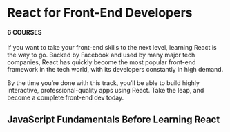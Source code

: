 # React for Front-End Developers

#### 6 COURSES

If you want to take your front-end skills to the next level, learning React is the way to go. Backed by Facebook and used by many major tech companies, React has quickly become the most popular front-end framework in the tech world, with its developers constantly in high demand.

By the time you’re done with this track, you’ll be able to build highly interactive, professional-quality apps using React. Take the leap, and become a complete front-end dev today.

## JavaScript Fundamentals Before Learning React
